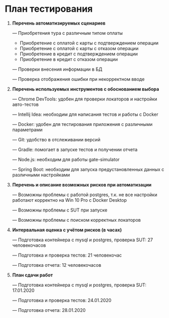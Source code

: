 # План тестирования

1. **Перечень автоматизируемых сценариев**

    — Приобретения тура с различным типом оплаты
	
	* Приобретение с оплатой с карты с подтверждением операции
	* Приобретение с оплатой с карты с отказом операции
	* Приобретение в кредит с подтверждением операции
	* Приобретение в кредит с отказом операции
	
    — Проверки внесения информации в БД
 
	— Проверка отображения ошибки при некорректном вводе
	
 
2. **Перечень используемых инструментов с обоснованием выбора**

    — Chrome DevTools: удобен для проверки локаторов и настройки авто-тестов
 
    — Intellij Idea: необходим для написания тестов и работы с Docker
 
    — Docker: удобен для тестирования приложения с различными параметрами
 
    — Git: удобство в отслеживании версий
	
	— Gradle: помогает в запуске тестов и получении отчета
	
	— Node.js: необходим для работы gate-simulator
	
	— Spring Boot: необходим для запуска предустановленных данных с различными настройками
 
 
 
3. **Перечень и описание возможных рисков при автоматизации**

    — Возможны проблемы с работой postgres, т.к. не все настройки работают корректно на Win 10 Pro с Docker Desktop
 
    — Возможны проблемы с SUT при запуске
 
    — Возможны проблемы с поиском корректных локаторов
 
 
 
4. **Интервальная оценка с учётом рисков (в часах)**

    — Подготовка контейнера с mysql и postgres, проверка SUT: 27 человекочасов
 
    — Подготовка и проверка тестов: 21 человекочас
 
    — Подготовка отчета: 12 человекочасов
 
 
 
5. **План сдачи работ**

    — Подготовка контейнера с mysql и postgres, проверка SUT: 17.01.2020
	
	— Подготовка и проверка тестов: 24.01.2020
	
	— Подготовка отчета: 28.01.2020
